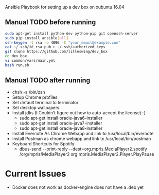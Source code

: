 Ansible Playbook for setting up a dev box on xubuntu 16.04

## Manual TODO before running
``` bash
sudo apt-get install python-dev python-pip git openssh-server
sudo pip install ansible[all]
ssh-keygen -t rsa -b 4096 -C "your_email@example.com"
cat ~/.ssh/id_rsa.pub > ~/.ssh/authorized_keys
git clone https://github.com/lilleswing/dev_box
cd dev_box
vi common/vars/main.yml
bash run.sh
```

## Manual TODO after running

* chsh -s /bin/zsh
* Setup Chrome profiles
* Set default terminal to terminator
* Set desktop wallpapers
* Install jdks (I Couldn't figure out how to auto-accept the license) :(
  * sudo apt-get install oracle-java6-installer
  * sudo apt-get install oracle-java7-installer
  * sudo apt-get install oracle-java8-installer
* Install Evernote As Chrome Webapp and link to /usr/local/bin/evernote
* Install Postman as chrome webapp and link to /usr/local/bin/postman
* Keyboard Shortcuts for Spotify
  * dbus-send --print-reply --dest=org.mpris.MediaPlayer2.spotify /org/mpris/MediaPlayer2 org.mpris.MediaPlayer2.Player.PlayPause

# Current Issues
* Docker does not work as docker-engine does not have a .deb yet
